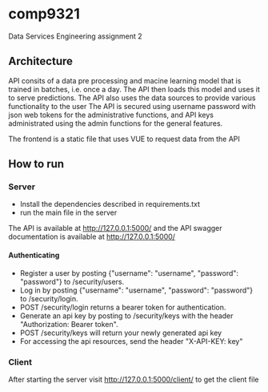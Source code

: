 # comp9321
Data Services Engineering assignment 2

## Architecture

API consits of a data pre processing and macine learning model that is trained in batches, i.e. once a day.
The API then loads this model and uses it to serve predictions.
The API also uses the data sources to provide various functionality to the user
The API is secured using username password with json web tokens for the administrative functions,
and API keys administrated using the admin functions for the general features.

The frontend is a static file that uses VUE to request data from the API

## How to run

### Server
* Install the dependencies described in requirements.txt
* run the main file in the server

The API is available at http://127.0.0.1:5000/
and the API swagger documentation is available at http://127.0.0.1:5000/

#### Authenticating

* Register a user by posting {"username": "username", "password": "password"} to /security/users.
* Log in by posting {"username": "username", "password": "password"} to /security/login.
* POST /security/login returns a bearer token for authentication.
* Generate an api key by posting to /security/keys with the header "Authorization: Bearer token".
* POST /security/keys will return your newly generated api key
* For accessing the api resources, send the header "X-API-KEY: key"

### Client
After starting the server visit http://127.0.0.1:5000/client/ to get the client file


